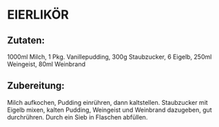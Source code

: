 # EIERLIKÖR

## Zutaten:

1000ml Milch, 1 Pkg. Vanillepudding, 300g
Staubzucker, 6 Eigelb, 250ml Weingeist, 80ml Weinbrand

## Zubereitung:

Milch aufkochen, Pudding einrühren, dann kaltstellen. Staubzucker mit
Eigelb mixen, kalten Pudding, Weingeist und Weinbrand dazugeben, gut
durchrühren. Durch ein Sieb in Flaschen abfüllen.

